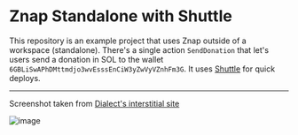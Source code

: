 # Znap Standalone with Shuttle

This repository is an example project that uses Znap outside of a workspace (standalone). There's a single action `SendDonation` that let's users send a donation in SOL to the wallet `6GBLiSwAPhDMttmdjo3wvEsssEnCiW3yZwVyVZnhFm3G`. It uses [Shuttle](https://www.shuttle.rs/) for quick deploys.

---

Screenshot taken from [Dialect's interstitial site](https://dial.to/)

![image](https://github.com/heavy-duty/znap-standalone-shuttle/assets/7496781/ab2a65f9-8959-4078-a2ef-93919d9ecb26)
